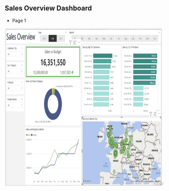 ## Sales Overview Dashboard

 - Page 1 
 <img src="https://github.com/tanmaybhardwaj/Power-BI-Dashboards/blob/main/images/Image_01.png" width="1000" height="500">
